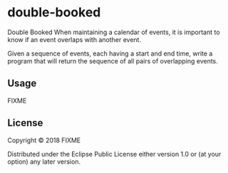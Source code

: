 # double-booked

Double Booked
When maintaining a calendar of events, it is important to know if an event overlaps with another event.

Given a sequence of events, each having a start and end time, write a program that will return the sequence of all pairs of overlapping events.

## Usage

FIXME

## License

Copyright © 2018 FIXME

Distributed under the Eclipse Public License either version 1.0 or (at
your option) any later version.
